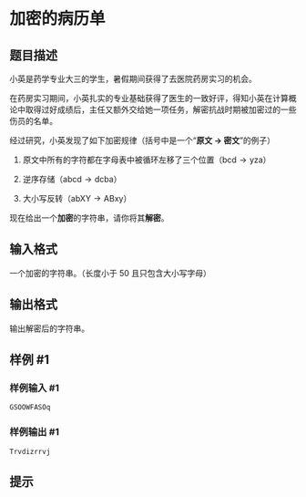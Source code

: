 # 加密的病历单

## 题目描述

小英是药学专业大三的学生，暑假期间获得了去医院药房实习的机会。

在药房实习期间，小英扎实的专业基础获得了医生的一致好评，得知小英在计算概论中取得过好成绩后，主任又额外交给她一项任务，解密抗战时期被加密过的一些伤员的名单。

经过研究，小英发现了如下加密规律（括号中是一个“**原文 → 密文**”的例子）

1. 原文中所有的字符都在字母表中被循环左移了三个位置（$\text{bcd} \to \text{yza}$）

2. 逆序存储（$\text{abcd} \to \text{dcba}$）

3. 大小写反转（$\text{abXY} \to \text{ABxy}$）

现在给出一个**加密**的字符串，请你将其**解密**。

## 输入格式

一个加密的字符串。（长度小于 $50$ 且只包含大小写字母）

## 输出格式

输出解密后的字符串。

## 样例 #1

### 样例输入 #1
```
GSOOWFASOq
```

### 样例输出 #1

```
Trvdizrrvj
```

## 提示


